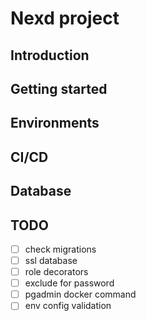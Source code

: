 # Nexd project

## Introduction

## Getting started

## Environments

## CI/CD

## Database

## TODO

- [ ] check migrations
- [ ] ssl database
- [ ] role decorators
- [ ] exclude for password
- [ ] pgadmin docker command
- [ ] env config validation
